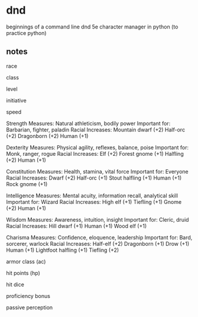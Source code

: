 # dnd
beginnings of a command line dnd 5e character manager in python (to practice python)


notes
-----
race



class

level

initiative

speed

Strength
Measures: Natural athleticism, bodily power
Important for: Barbarian, fighter, paladin
Racial Increases:
Mountain dwarf (+2) Half-orc (+2)
Dragonborn (+2) Human (+1)

Dexterity
Measures: Physical agility, reflexes, balance, poise
Important for: Monk, ranger, rogue
Racial Increases:
Elf (+2) Forest gnome (+1)
Halfling (+2) Human (+1)

Constitution
Measures: Health, stamina, vital force
Important for: Everyone
Racial Increases:
Dwarf (+2) Half-orc (+1)
Stout halfling (+1) Human (+1)
Rock gnome (+1)

Intelligence
Measures: Mental acuity, information recall, analytical skill
Important for: Wizard
Racial Increases:
High elf (+1) Tiefling (+1)
Gnome (+2) Human (+1)

Wisdom
Measures: Awareness, intuition, insight
Important for: Cleric, druid
Racial Increases:
Hill dwarf (+1) Human (+1)
Wood elf (+1)

Charisma
Measures: Confidence, eloquence, leadership
Important for: Bard, sorcerer, warlock
Racial Increases:
Half-elf (+2) Dragonborn (+1)
Drow (+1) Human (+1)
Lightfoot halfling (+1) Tiefling (+2)

armor class (ac)

hit points (hp)

hit dice

proficiency bonus

passive perception


